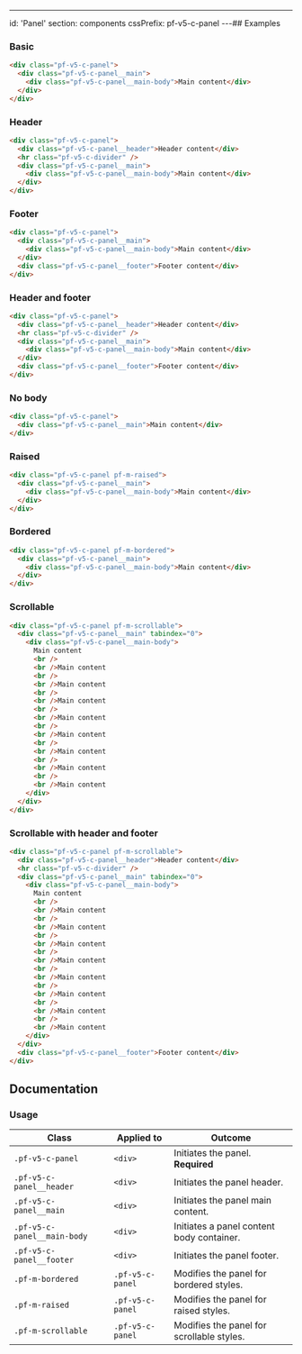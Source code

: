---
id: 'Panel'
section: components
cssPrefix: pf-v5-c-panel
---## Examples

### Basic

```html
<div class="pf-v5-c-panel">
  <div class="pf-v5-c-panel__main">
    <div class="pf-v5-c-panel__main-body">Main content</div>
  </div>
</div>

```

### Header

```html
<div class="pf-v5-c-panel">
  <div class="pf-v5-c-panel__header">Header content</div>
  <hr class="pf-v5-c-divider" />
  <div class="pf-v5-c-panel__main">
    <div class="pf-v5-c-panel__main-body">Main content</div>
  </div>
</div>

```

### Footer

```html
<div class="pf-v5-c-panel">
  <div class="pf-v5-c-panel__main">
    <div class="pf-v5-c-panel__main-body">Main content</div>
  </div>
  <div class="pf-v5-c-panel__footer">Footer content</div>
</div>

```

### Header and footer

```html
<div class="pf-v5-c-panel">
  <div class="pf-v5-c-panel__header">Header content</div>
  <hr class="pf-v5-c-divider" />
  <div class="pf-v5-c-panel__main">
    <div class="pf-v5-c-panel__main-body">Main content</div>
  </div>
  <div class="pf-v5-c-panel__footer">Footer content</div>
</div>

```

### No body

```html
<div class="pf-v5-c-panel">
  <div class="pf-v5-c-panel__main">Main content</div>
</div>

```

### Raised

```html
<div class="pf-v5-c-panel pf-m-raised">
  <div class="pf-v5-c-panel__main">
    <div class="pf-v5-c-panel__main-body">Main content</div>
  </div>
</div>

```

### Bordered

```html
<div class="pf-v5-c-panel pf-m-bordered">
  <div class="pf-v5-c-panel__main">
    <div class="pf-v5-c-panel__main-body">Main content</div>
  </div>
</div>

```

### Scrollable

```html
<div class="pf-v5-c-panel pf-m-scrollable">
  <div class="pf-v5-c-panel__main" tabindex="0">
    <div class="pf-v5-c-panel__main-body">
      Main content
      <br />
      <br />Main content
      <br />
      <br />Main content
      <br />
      <br />Main content
      <br />
      <br />Main content
      <br />
      <br />Main content
      <br />
      <br />Main content
      <br />
      <br />Main content
      <br />
      <br />Main content
    </div>
  </div>
</div>

```

### Scrollable with header and footer

```html
<div class="pf-v5-c-panel pf-m-scrollable">
  <div class="pf-v5-c-panel__header">Header content</div>
  <hr class="pf-v5-c-divider" />
  <div class="pf-v5-c-panel__main" tabindex="0">
    <div class="pf-v5-c-panel__main-body">
      Main content
      <br />
      <br />Main content
      <br />
      <br />Main content
      <br />
      <br />Main content
      <br />
      <br />Main content
      <br />
      <br />Main content
      <br />
      <br />Main content
      <br />
      <br />Main content
      <br />
      <br />Main content
    </div>
  </div>
  <div class="pf-v5-c-panel__footer">Footer content</div>
</div>

```

## Documentation

### Usage

| Class | Applied to | Outcome |
| -- | -- | -- |
| `.pf-v5-c-panel` | `<div>` | Initiates the panel. **Required** |
| `.pf-v5-c-panel__header` | `<div>` | Initiates the panel header. |
| `.pf-v5-c-panel__main` | `<div>` | Initiates the panel main content. |
| `.pf-v5-c-panel__main-body` | `<div>` | Initiates a panel content body container. |
| `.pf-v5-c-panel__footer` | `<div>` | Initiates the panel footer. |
| `.pf-m-bordered` | `.pf-v5-c-panel` | Modifies the panel for bordered styles. |
| `.pf-m-raised` | `.pf-v5-c-panel` | Modifies the panel for raised styles. |
| `.pf-m-scrollable` | `.pf-v5-c-panel` | Modifies the panel for scrollable styles. |
